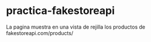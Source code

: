 # practica-fakestoreapi
La pagina muestra en una vista de rejilla los productos de fakestoreapi.com/products/
